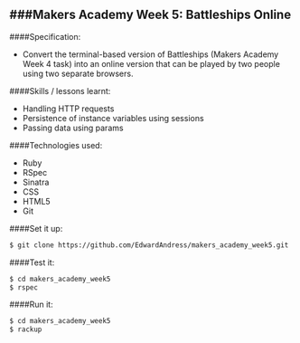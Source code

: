 ###Makers Academy Week 5: Battleships Online
-----------------------------------------

####Specification:
 * Convert the terminal-based version of Battleships (Makers Academy Week 4 task) into an online version that can be played by two people using two separate browsers.

####Skills / lessons learnt:
 * Handling HTTP requests
 * Persistence of instance variables using sessions
 * Passing data using params

####Technologies used:
 * Ruby
 * RSpec
 * Sinatra
 * CSS
 * HTML5
 * Git
 
####Set it up:
```sh
$ git clone https://github.com/EdwardAndress/makers_academy_week5.git
```
####Test it:
```sh
$ cd makers_academy_week5
$ rspec
```

####Run it:
```sh
$ cd makers_academy_week5
$ rackup
```
